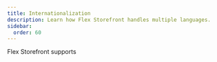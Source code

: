 ```yaml
---
title: Internationalization
description: Learn how Flex Storefront handles multiple languages.
sidebar:
  order: 60
---
```


Flex Storefront supports